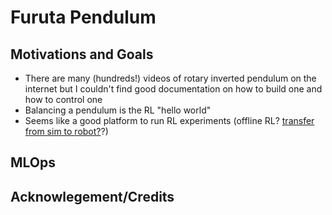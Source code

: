 # Furuta Pendulum

## Motivations and Goals
- There are many (hundreds!) videos of rotary inverted pendulum on the internet but I couldn't find good documentation on how to build one and how to control one
- Balancing a pendulum is the RL "hello world"
- Seems like a good platform to run RL experiments  (offline RL? [transfer from sim to robot?](https://www.youtube.com/watch?v=aTDkYFZFWug)?)

## MLOps

## Acknowlegement/Credits

